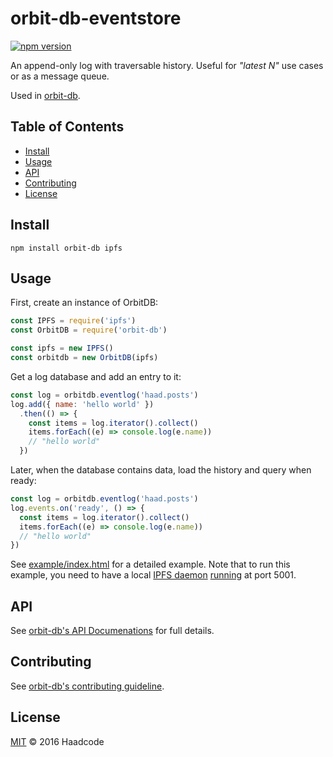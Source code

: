 # orbit-db-eventstore

[![npm version](https://badge.fury.io/js/orbit-db-eventstore.svg)](https://badge.fury.io/js/orbit-db-eventstore)

An append-only log with traversable history. Useful for *"latest N"* use cases or as a message queue.

Used in [orbit-db](https://github.com/haadcode/orbit-db).

## Table of Contents

- [Install](#install)
- [Usage](#usage)
- [API](#api)
- [Contributing](#contributing)
- [License](#license)

## Install
```
npm install orbit-db ipfs
```

## Usage

First, create an instance of OrbitDB:

```javascript
const IPFS = require('ipfs')
const OrbitDB = require('orbit-db')

const ipfs = new IPFS()
const orbitdb = new OrbitDB(ipfs)
```

Get a log database and add an entry to it:

```javascript
const log = orbitdb.eventlog('haad.posts')
log.add({ name: 'hello world' })
  .then(() => {
    const items = log.iterator().collect()
    items.forEach((e) => console.log(e.name))
    // "hello world"
  })
```

Later, when the database contains data, load the history and query when ready:

```javascript
const log = orbitdb.eventlog('haad.posts')
log.events.on('ready', () => {
  const items = log.iterator().collect()
  items.forEach((e) => console.log(e.name))
  // "hello world"
})
```

See [example/index.html]() for a detailed example. Note that to run this example, you need to have a local [IPFS daemon](https://dist.ipfs.io/go-ipfs/floodsub-2) [running](https://ipfs.io/docs/getting-started/) at port 5001.

## API

See [orbit-db's API Documenations](https://github.com/haadcode/orbit-db/blob/master/API.md#eventlogname) for full details.

## Contributing

See [orbit-db's contributing guideline](https://github.com/haadcode/orbit-db#contributing).

## License

[MIT](LICENSE) ©️ 2016 Haadcode
